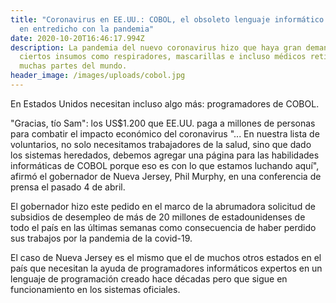 ```yaml
---
title: "Coronavirus en EE.UU.: COBOL, el obsoleto lenguaje informático que queda
  en entredicho con la pandemia"
date: 2020-10-20T16:46:17.994Z
description: La pandemia del nuevo coronavirus hizo que haya gran demanda de
  ciertos insumos como respiradores, mascarillas e incluso médicos retirados en
  muchas partes del mundo.
header_image: /images/uploads/cobol.jpg
---
```

En Estados Unidos necesitan incluso algo más: programadores de COBOL.

"Gracias, tío Sam": los US$1.200 que EE.UU. paga a millones de personas para combatir el impacto económico del coronavirus "... En nuestra lista de voluntarios, no solo necesitamos trabajadores de la salud, sino que dado los sistemas heredados, debemos agregar una página para las habilidades informáticas de COBOL porque eso es con lo que estamos luchando aquí", afirmó el gobernador de Nueva Jersey, Phil Murphy, en una conferencia de prensa el pasado 4 de abril.

El gobernador hizo este pedido en el marco de la abrumadora solicitud de subsidios de desempleo de más de 20 millones de estadounidenses de todo el país en las últimas semanas como consecuencia de haber perdido sus trabajos por la pandemia de la covid-19.

El caso de Nueva Jersey es el mismo que el de muchos otros estados en el país que necesitan la ayuda de programadores informáticos expertos en un lenguaje de programación creado hace décadas pero que sigue en funcionamiento en los sistemas oficiales.